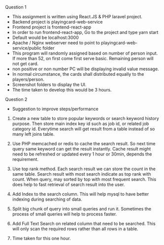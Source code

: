 Question 1
- This assignment is written using React.JS & PHP laravel project.
- Backend project is playingcard-web-service
- Frontend project is frontend-react-app
- In order to run frontend-react-app, Go to the project and type
  yarn start
- Default would be localhost:3000
- Apache / Nginx webserver need to point to playingcard-web-service/public folder
- This program will randomly assigned based on number of person input. If more than 52, on first come first serve basic. Remaining person will not get card.
- non positive or non number PC will be displaying invalid value message.
- In normal circumstance, the cards shall distributed equally to the players/person.
- Screenshot folders to display the UI.
- The time taken to develop this would be 3 hours.

Question 2
- Suggestion to improve steps/performance
1. Create a new table to store popular keywords or search keyword history purpose. Then store main index key id such as job id, or related job category id.
Everytime search will get result from a table instead of so many left joins table.

2. Use PHP memcached or redis to cache the search result. So next time query same keyword can get the result instantly. Cache result might need to be refreshed or updated every 1 hour or 30min, depends the requirement.

3. Use top rank method. Each search result we can store the count in the same table. Search result with most search indicate as top rank with count. When query, may sorted by top with most frequent search. This does help to fast retrieval of search result into the user.

4. Add Index to the search column. This will help mysql to have better indexing during searching of data.

5. Split big chunk of query into small queries and run it. Sometimes the process of small queries will help to process faster.

6. Add Full Text Search on related column that need to be searched. This will only scan the required rows rather than all rows in  a table.

7. Time taken for this one hour.
